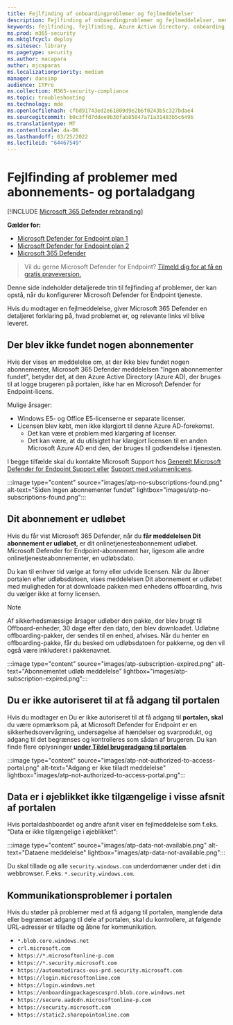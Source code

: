 ```yaml
---
title: Fejlfinding af onboardingproblemer og fejlmeddelelser
description: Fejlfinding af onboardingproblemer og fejlmeddelelser, mens du fuldfører konfigurationen Microsoft Defender for Endpoint.
keywords: fejlfinding, fejlfinding, Azure Active Directory, onboarding, fejlmeddelelse, fejlmeddelelser, Microsoft Defender til slutpunkt
ms.prod: m365-security
ms.mktglfcycl: deploy
ms.sitesec: library
ms.pagetype: security
ms.author: macapara
author: mjcaparas
ms.localizationpriority: medium
manager: dansimp
audience: ITPro
ms.collection: M365-security-compliance
ms.topic: troubleshooting
ms.technology: mde
ms.openlocfilehash: cfbd91743ed2e61809d9e2b6f0243b5c327bdae4
ms.sourcegitcommit: b0c3ffd7ddee9b30fab85047a71a31483b5c649b
ms.translationtype: MT
ms.contentlocale: da-DK
ms.lasthandoff: 03/25/2022
ms.locfileid: "64467549"
---
```

# <a name="troubleshoot-subscription-and-portal-access-issues"></a>Fejlfinding af problemer med abonnements- og portaladgang

[!INCLUDE [Microsoft 365 Defender rebranding](../../includes/microsoft-defender.md)]

**Gælder for:**

- [Microsoft Defender for Endpoint plan 1](https://go.microsoft.com/fwlink/p/?linkid=2154037)
- [Microsoft Defender for Endpoint plan 2](https://go.microsoft.com/fwlink/p/?linkid=2154037)
- [Microsoft 365 Defender](https://go.microsoft.com/fwlink/?linkid=2118804)

> Vil du gerne Microsoft Defender for Endpoint? [Tilmeld dig for at få en gratis prøveversion.](https://signup.microsoft.com/create-account/signup?products=7f379fee-c4f9-4278-b0a1-e4c8c2fcdf7e&ru=https://aka.ms/MDEp2OpenTrial?ocid=docs-wdatp-troublshootonboarding-abovefoldlink)

Denne side indeholder detaljerede trin til fejlfinding af problemer, der kan opstå, når du konfigurerer Microsoft Defender for Endpoint tjeneste.

Hvis du modtager en fejlmeddelelse, giver Microsoft 365 Defender en detaljeret forklaring på, hvad problemet er, og relevante links vil blive leveret.

## <a name="no-subscriptions-found"></a>Der blev ikke fundet nogen abonnementer

Hvis der vises en meddelelse om, at der  ikke blev fundet nogen abonnementer, Microsoft 365 Defender meddelelsen "Ingen abonnementer fundet", betyder det, at den Azure Active Directory (Azure AD), der bruges til at logge brugeren på portalen, ikke har en Microsoft Defender for Endpoint-licens.

Mulige årsager:

- Windows E5- og Office E5-licenserne er separate licenser.
- Licensen blev købt, men ikke klargjort til denne Azure AD-forekomst.
  - Det kan være et problem med klargøring af licenser.
  - Det kan være, at du utilsigtet har klargjort licensen til en anden Microsoft Azure AD end den, der bruges til godkendelse i tjenesten.

I begge tilfælde skal du kontakte Microsoft Support hos [Generelt Microsoft Defender for Endpoint Support eller](https://support.microsoft.com/getsupport?wf=0&tenant=ClassicCommercial&oaspworkflow=start_1.0.0.0&locale=en-us&supportregion=en-us&pesid=16055&ccsid=636419533611396913) [Support med volumenlicens](https://www.microsoft.com/licensing/servicecenter/Help/Contact.aspx).

:::image type="content" source="images/atp-no-subscriptions-found.png" alt-text="Siden Ingen abonnementer fundet" lightbox="images/atp-no-subscriptions-found.png":::

## <a name="your-subscription-has-expired"></a>Dit abonnement er udløbet

Hvis du får vist Microsoft 365 Defender, når du **får meddelelsen Dit abonnement er udløbet**, er dit onlinetjenesteabonnement udløbet. Microsoft Defender for Endpoint-abonnement har, ligesom alle andre onlinetjenesteabonnementer, en udløbsdato.

Du kan til enhver tid vælge at forny eller udvide licensen. Når du åbner portalen efter udløbsdatoen, vises  meddelelsen Dit abonnement er udløbet med muligheden for at downloade pakken med enhedens offboarding, hvis du vælger ikke at forny licensen.

> [!NOTE]
> Af sikkerhedsmæssige årsager udløber den pakke, der blev brugt til Offboard-enheder, 30 dage efter den dato, den blev downloadet. Udløbne offboarding-pakker, der sendes til en enhed, afvises. Når du henter en offboarding-pakke, får du besked om udløbsdatoen for pakkerne, og den vil også være inkluderet i pakkenavnet.

:::image type="content" source="images/atp-subscription-expired.png" alt-text="Abonnementet udløb meddelelse" lightbox="images/atp-subscription-expired.png":::

## <a name="you-are-not-authorized-to-access-the-portal"></a>Du er ikke autoriseret til at få adgang til portalen

Hvis du modtager en Du er ikke autoriseret til at få adgang til **portalen, skal** du være opmærksom på, at Microsoft Defender for Endpoint er en sikkerhedsovervågning, undersøgelse af hændelser og svarprodukt, og adgang til det begrænses og kontrolleres som sådan af brugeren.
Du kan finde flere oplysninger [**under Tildel brugeradgang til portalen**](/windows/threat-protection/windows-defender-atp/assign-portal-access-windows-defender-advanced-threat-protection).

:::image type="content" source="images/atp-not-authorized-to-access-portal.png" alt-text="Adgang er ikke tilladt meddelelse" lightbox="images/atp-not-authorized-to-access-portal.png":::

## <a name="data-currently-isnt-available-on-some-sections-of-the-portal"></a>Data er i øjeblikket ikke tilgængelige i visse afsnit af portalen

Hvis portaldashboardet og andre afsnit viser en fejlmeddelelse som f.eks. "Data er ikke tilgængelige i øjeblikket":

:::image type="content" source="images/atp-data-not-available.png" alt-text="Dataene meddelelse" lightbox="images/atp-data-not-available.png":::

Du skal tillade og alle `security.windows.com` underdomæner under det i din webbrowser. F.eks. `*.security.windows.com`.

## <a name="portal-communication-issues"></a>Kommunikationsproblemer i portalen

Hvis du støder på problemer med at få adgang til portalen, manglende data eller begrænset adgang til dele af portalen, skal du kontrollere, at følgende URL-adresser er tilladte og åbne for kommunikation.

- `*.blob.core.windows.net`
- `crl.microsoft.com`
- `https://*.microsoftonline-p.com`
- `https://*.security.microsoft.com`
- `https://automatediracs-eus-prd.security.microsoft.com`
- `https://login.microsoftonline.com`
- `https://login.windows.net`
- `https://onboardingpackagescusprd.blob.core.windows.net`
- `https://secure.aadcdn.microsoftonline-p.com`
- `https://security.microsoft.com`
- `https://static2.sharepointonline.com`

